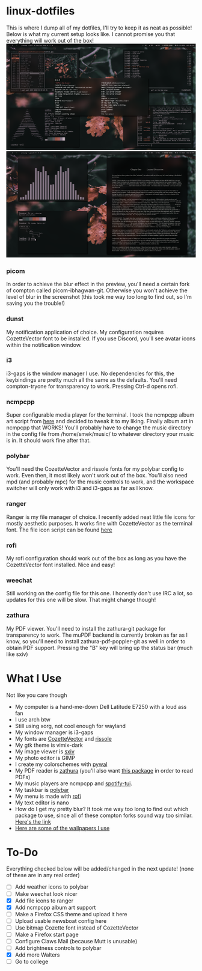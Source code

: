 # linux-dotfiles
This is where I dump all of my dotfiles, I'll try to keep it as neat as possible!
Below is what my current setup looks like. I cannot promise you that everything will work out of the box!
![alt text lol](https://raw.githubusercontent.com/Liverbrain/linux-dotfiles/master/2020-05-18-123840_1366x768_scrot.png) <br />
![alt text lol](https://raw.githubusercontent.com/Liverbrain/linux-dotfiles/master/2020-05-18-125203_1366x768_scrot.png) <br />

### picom
In order to achieve the blur effect in the preview, you'll need a certain fork of compton called picom-ibhagwan-git. Otherwise you won't achieve the level of blur in the screenshot (this took me way too long to find out, so I'm saving you the trouble!)
### dunst
My notification application of choice. My configuration requires CozetteVector font to be installed. If you use Discord, you'll see avatar icons within the notification window.
### i3
i3-gaps is the window manager I use. No dependencies for this, the keybindings are pretty much all the same as the defaults. You'll need compton-tryone for transparency to work. Pressing Ctrl-d opens rofi.
### ncmpcpp
Super configurable media player for the terminal. I took the ncmpcpp album art script from [here](https://github.com/alnj/ncmpcpp-ueberzug) and decided to tweak it to my liking. Finally album art in ncmpcpp that WORKS!
You'll probably have to change the music directory in the config file from /home/smek/music/ to whatever directory your music is in. It should work fine after that.
### polybar
You'll need the CozetteVector and rissole fonts for my polybar config to work. Even then, it most likely won't work out of the box. You'll also need mpd (and probably mpc) for the music controls to work, and the workspace switcher will only work with i3 and i3-gaps as far as I know.
### ranger
Ranger is my file manager of choice. I recently added neat little file icons for mostly aesthetic purposes. It works fine with CozetteVector as the terminal font. The file icon script can be found [here](https://github.com/alexanderjeurissen/ranger_devicons)
### rofi
My rofi configuration should work out of the box as long as you have the CozetteVector font installed. Nice and easy!
### weechat
Still working on the config file for this one. I honestly don't use IRC a lot, so updates for this one will be slow. That might change though!
### zathura
My PDF viewer. You'll need to install the zathura-git package for transparency to work. The muPDF backend is currently broken as far as I know, so you'll need to install zathura-pdf-poppler-git as well in order to obtain PDF support. Pressing the "B" key will bring up the status bar (much like sxiv)


# What I Use
Not like you care though
- My computer is a hand-me-down Dell Latitude E7250 with a loud ass fan
- I use arch btw
- Still using xorg, not cool enough for wayland
- My window manager is i3-gaps
- My fonts are [CozetteVector](https://github.com/slavfox/Cozette) and [rissole](https://addy-dclxvi.github.io/post/bitmap-fonts/)
- My gtk theme is vimix-dark
- My image viewer is [sxiv](https://github.com/muennich/sxiv)
- My photo editor is GIMP
- I create my colorschemes with [pywal](https://github.com/dylanaraps/pywal)
- My PDF reader is [zathura](https://aur.archlinux.org/packages/zathura-git/) (you'll also want [this package](https://aur.archlinux.org/packages/zathura-pdf-poppler-git/) in order to read PDFs)
- My music players are ncmpcpp and [spotify-tui](https://github.com/Rigellute/spotify-tui).
- My taskbar is [polybar](https://github.com/polybar/polybar)
- My menu is made with [rofi](https://github.com/davatorium/rofi)
- My text editor is nano
- How do I get my pretty blur? It took me way too long to find out which package to use, since all of these compton forks sound way too similar. [Here's the link](https://aur.archlinux.org/packages/picom-ibhagwan-git)
- [Here are some of the wallpapers I use](https://imgur.com/a/3EoAx65)

# To-Do
Everything checked below will be added/changed in the next update! (none of these are in any real order)
- [ ] Add weather icons to polybar
- [ ] Make weechat look nicer
- [x] Add file icons to ranger
- [x] Add ncmpcpp album art support
- [ ] Make a Firefox CSS theme and upload it here
- [ ] Upload usable newsboat config here
- [ ] Use bitmap Cozette font instead of CozetteVector
- [ ] Make a Firefox start page
- [ ] Configure Claws Mail (because Mutt is unusable)
- [ ] Add brightness controls to polybar
- [x] Add more Walters
- [ ] Go to college
